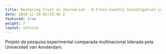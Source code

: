 ```yaml
---
title: Restoring Trust in Journalism - A Cross-Country Investigation into the Impact of Journalistic
date: 2018-11-18 02:33:46 Z
featured: true
weight: 7
layout: service
---
```


Projeto de pesquisa experimental comparada multinacional liderada pela Universiteit van Amsterdam.
